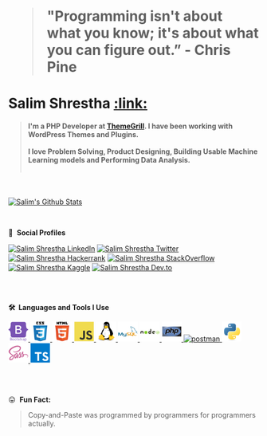 <h1><blockquote>"Programming isn't about what you know; it's about what you can figure out.” - Chris Pine</blockquote></h1>

<h1>Salim Shrestha&nbsp;<a href="https://salim.com.np">:link:</a><br/></h1>
<h4>
<blockquote>
I'm a PHP Developer at <a href="https://themegrill.com" target="_blank">ThemeGrill</a>. I have been working with WordPress Themes and Plugins.<br/><br/>
I love Problem Solving, Product Designing, Building Usable Machine Learning models and Performing Data Analysis.<br/><br/>
</blockquote>
</h4>
<br/>

[![Salim's Github Stats](https://github-readme-stats.vercel.app/api?username=salimshrestha98&count_private=true&show_icons=true&theme=calm&hide_title=true&include_all_commits=true)](https://github.com/salimshrestha98)

<br/>

🔗 &nbsp;**Social Profiles**
<p align="left">
<a href="https://www.linkedin.com/in/salim-shrestha" target="_blank" title="LinkedIn"><img align="center" src="https://raw.githubusercontent.com/rahuldkjain/github-profile-readme-generator/master/src/images/icons/Social/linked-in-alt.svg" alt="Salim Shrestha LinkedIn" height="30" width="40" /></a>
<a href="https://twitter.com/salimshrestha11" target="_blank" title="Twitter"><img align="center" src="https://raw.githubusercontent.com/rahuldkjain/github-profile-readme-generator/master/src/images/icons/Social/twitter.svg" alt="Salim Shrestha Twitter" height="30" width="40" /></a>
<a href="https://www.hackerrank.com/salimshrestha?hr_r=1" target="_blank" title="Hackerrank"><img align="center" src="https://github.com/rahuldkjain/github-profile-readme-generator/raw/master/src/images/icons/Social/hackerrank.svg" alt="Salim Shrestha Hackerrank" height="30" width="40" /></a>
<a href="https://stackoverflow.com/users/7932334/salim-shrestha" target="_blank" title="StackOverflow"><img align="center" src="https://raw.githubusercontent.com/rahuldkjain/github-profile-readme-generator/master/src/images/icons/Social/stack-overflow.svg" alt="Salim Shrestha StackOverflow" height="30" width="40" /></a> 
<a href="https://www.kaggle.com/salimkshrestha" target="_blank" title="Kaggle"><img align="center" src="https://raw.githubusercontent.com/rahuldkjain/github-profile-readme-generator/master/src/images/icons/Social/kaggle.svg" alt="Salim Shrestha Kaggle" height="30" width="40" /></a>
<a href="https://dev.to/salimshrestha" target="_blank" title="Dev.to"><img align="center" src="https://cdn.jsdelivr.net/npm/simple-icons@3.0.1/icons/dev-dot-to.svg" alt="Salim Shrestha Dev.to" height="30" width="40" /></a>
</p>
<br />
<br />

<b>🛠️&nbsp;&nbsp;Languages&nbsp;and&nbsp;Tools&nbsp;I&nbsp;Use</b>
  <br/>
  <p align="left"> <a href="https://getbootstrap.com" target="_blank"> <img src="https://raw.githubusercontent.com/devicons/devicon/master/icons/bootstrap/bootstrap-plain-wordmark.svg" alt="bootstrap" width="40" height="40"/> </a> <a href="https://www.w3schools.com/css/" target="_blank"> <img src="https://raw.githubusercontent.com/devicons/devicon/master/icons/css3/css3-original-wordmark.svg" alt="css3" width="40" height="40"/> </a> <a href="https://www.w3.org/html/" target="_blank"> <img src="https://raw.githubusercontent.com/devicons/devicon/master/icons/html5/html5-original-wordmark.svg" alt="html5" width="40" height="40"/> </a> <a href="https://developer.mozilla.org/en-US/docs/Web/JavaScript" target="_blank"> <img src="https://raw.githubusercontent.com/devicons/devicon/master/icons/javascript/javascript-original.svg" alt="javascript" width="40" height="40"/> </a> <a href="https://www.linux.org/" target="_blank"> <img src="https://raw.githubusercontent.com/devicons/devicon/master/icons/linux/linux-original.svg" alt="linux" width="40" height="40"/> </a> <a href="https://www.mysql.com/" target="_blank"> <img src="https://raw.githubusercontent.com/devicons/devicon/master/icons/mysql/mysql-original-wordmark.svg" alt="mysql" width="40" height="40"/> </a> <a href="https://nodejs.org" target="_blank"> <img src="https://raw.githubusercontent.com/devicons/devicon/master/icons/nodejs/nodejs-original-wordmark.svg" alt="nodejs" width="40" height="40"/> </a> <a href="https://www.php.net" target="_blank"> <img src="https://raw.githubusercontent.com/devicons/devicon/master/icons/php/php-original.svg" alt="php" width="40" height="40"/> </a> <a href="https://postman.com" target="_blank"> <img src="https://www.vectorlogo.zone/logos/getpostman/getpostman-icon.svg" alt="postman" width="40" height="40"/> </a> <a href="https://www.python.org" target="_blank"> <img src="https://raw.githubusercontent.com/devicons/devicon/master/icons/python/python-original.svg" alt="python" width="40" height="40"/> </a> <a href="https://sass-lang.com" target="_blank"> <img src="https://raw.githubusercontent.com/devicons/devicon/master/icons/sass/sass-original.svg" alt="sass" width="40" height="40"/> </a> <a href="https://www.typescriptlang.org/" target="_blank"> <img src="https://raw.githubusercontent.com/devicons/devicon/master/icons/typescript/typescript-original.svg" alt="typescript" width="40" height="40"/> </a> </p>
  <br/>
  <br/>

:stuck_out_tongue:&nbsp;&nbsp;**Fun Fact:**
<blockquote>Copy-and-Paste was programmed by programmers for programmers actually.</blockquote>


